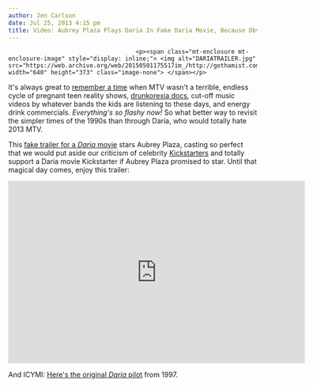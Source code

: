 ```yaml
---
author: Jen Carlson
date: Jul 25, 2013 4:15 pm
title: Video: Aubrey Plaza Plays Daria In Fake Daria Movie, Because Obviously
---
```


	
										<p><span class="mt-enclosure mt-enclosure-image" style="display: inline;"> <img alt="DARIATRAILER.jpg" src="https://web.archive.org/web/20150501175517im_/http://gothamist.com/attachments/arts_jen/DARIATRAILER.jpg" width="640" height="373" class="image-none"> </span></p>

<p>It&apos;s always great to <a href="https://web.archive.org/web/20150501175517/http://gothamist.com/tags/wewantourmtv">remember a time</a> when MTV wasn&apos;t a terrible, endless cycle of pregnant teen reality shows, <a href="https://web.archive.org/web/20150501175517/http://gothamist.com/2013/01/24/mtv_wants_to_document_your_drunkore.php">drunkorexia docs</a>, cut-off music videos by whatever bands the kids are listening to these days, and energy drink commercials. <em>Everything&apos;s so flashy now!</em> So what better way to revisit the simpler times of the 1990s than through Daria, who would totally hate 2013 MTV.</p>

<p>This <a href="https://web.archive.org/web/20150501175517/http://www.collegehumor.com/video/6904493/daria-movie-trailer-with-aubrey-plaza">fake trailer for a <em>Daria</em> movie</a> stars Aubrey Plaza, casting so perfect that we would put aside our criticism of celebrity <a href="https://web.archive.org/web/20150501175517/http://gothamist.com/tags/kickstarter">Kickstarters</a> and totally support a Daria movie Kickstarter if Aubrey Plaza promised to star. Until that magical day comes, enjoy this trailer:</p>

<center><iframe src="https://web.archive.org/web/20150501175517if_/http://www.collegehumor.com/e/6904493" width="600" height="369" frameborder="0" webkitallowfullscreen="" allowfullscreen></iframe></center>

<p>And ICYMI: <a href="https://web.archive.org/web/20150501175517/http://gothamist.com/2013/04/05/heres_the_original_5-minute_pilot_f.php">Here&apos;s the original <em>Daria</em> pilot</a> from 1997.</p>					
										
									
				